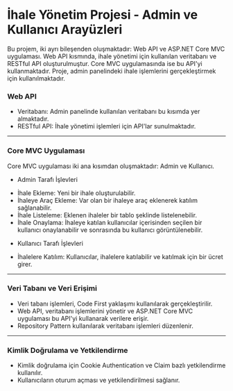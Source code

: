 # İhale Yönetim Projesi - Admin ve Kullanıcı Arayüzleri
Bu projem, iki ayrı bileşenden oluşmaktadır: Web API ve ASP.NET Core MVC uygulaması. Web API kısmında, ihale yönetimi için kullanılan veritabanı ve RESTful API oluşturulmuştur. Core MVC uygulamasında ise bu API'yi kullanmaktadır. Proje, admin panelindeki ihale işlemlerini gerçekleştirmek için kullanılmaktadır.

### Web API
- Veritabanı: Admin panelinde kullanılan veritabanı bu kısımda yer almaktadır.
- RESTful API: İhale yönetimi işlemleri için API'lar sunulmaktadır.

---

### Core MVC Uygulaması
Core MVC uygulaması iki ana kısımdan oluşmaktadır: Admin ve Kullanıcı.
- Admin Tarafı İşlevleri
* İhale Ekleme: Yeni bir ihale oluşturulabilir.
* İhaleye Araç Ekleme: Var olan bir ihaleye araç eklenerek katılım sağlanabilir.
* İhale Listeleme: Eklenen ihaleler bir tablo şeklinde listelenebilir.
* İhale Onaylama: İhaleye katılan kullanıcılar içerisinden seçilen bir kullanıcı onaylanabilir ve sonrasında bu kullanıcı görüntülenebilir.
- Kullanıcı Tarafı İşlevleri
* İhalelere Katılım: Kullanıcılar, ihalelere katılabilir ve katılmak için bir ücret girer.

---

### Veri Tabanı ve Veri Erişimi
- Veri tabanı işlemleri, Code First yaklaşımı kullanılarak gerçekleştirilir.
- Web API, veritabanı işlemlerini yönetir ve ASP.NET Core MVC uygulaması bu API'yi kullanarak verilere erişir.
- Repository Pattern kullanılarak veritabanı işlemleri düzenlenir.

---

### Kimlik Doğrulama ve Yetkilendirme
- Kimlik doğrulama için Cookie Authentication ve Claim bazlı yetkilendirme kullanılır.
- Kullanıcıların oturum açması ve yetkilendirilmesi sağlanır.
